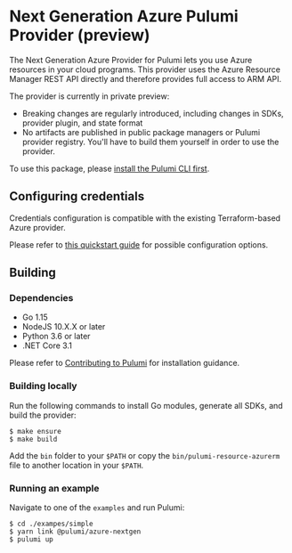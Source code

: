# Next Generation Azure Pulumi Provider (preview)

The Next Generation Azure Provider for Pulumi lets you use Azure resources in your cloud programs.
This provider uses the Azure Resource Manager REST API directly and therefore provides full access to ARM API.

The provider is currently in private preview:

- Breaking changes are regularly introduced, including changes in SDKs, provider plugin, and state format
- No artifacts are published in public package managers or Pulumi provider registry. You'll have to build them
yourself in order to use the provider.

To use this package, please [install the Pulumi CLI first](https://pulumi.io/).

## Configuring credentials

Credentials configuration is compatible with the existing Terraform-based Azure provider.

Please refer to [this quickstart guide](
https://www.pulumi.com/docs/intro/cloud-providers/azure/setup/) for possible configuration options.

## Building

### Dependencies

- Go 1.15
- NodeJS 10.X.X or later
- Python 3.6 or later
- .NET Core 3.1

Please refer to [Contributing to Pulumi](https://github.com/pulumi/pulumi/blob/master/CONTRIBUTING.md) for installation
guidance.

### Building locally

Run the following commands to install Go modules, generate all SDKs, and build the provider: 

```
$ make ensure
$ make build
```

Add the `bin` folder to your `$PATH` or copy the `bin/pulumi-resource-azurerm` file to another location in your `$PATH`.

### Running an example

Navigate to one of the `examples` and run Pulumi:

```
$ cd ./exampes/simple
$ yarn link @pulumi/azure-nextgen
$ pulumi up
``` 
